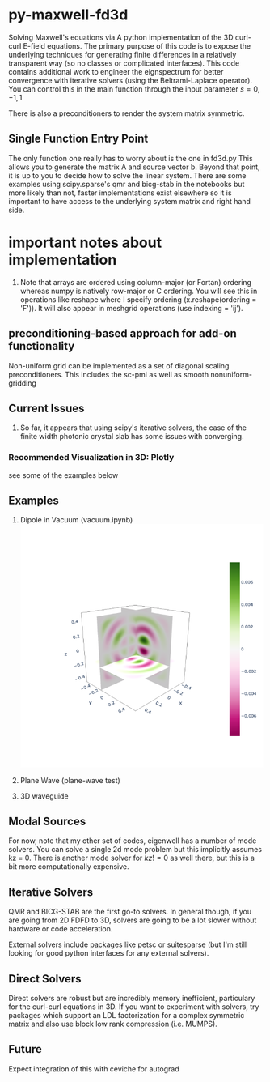 # py-maxwell-fd3d
Solving Maxwell's equations via A python implementation of the 3D curl-curl E-field equations. The primary purpose of this code is to expose the underlying techniques for generating finite differences in a relatively transparent way (so no classes or complicated interfaces). This code contains additional work to engineer the eignspectrum for better convergence with iterative solvers (using the Beltrami-Laplace operator). You can control this in the main function through the input parameter $s = {0,-1,1}$

There is also a preconditioners to render the system matrix symmetric.

## Single Function Entry Point
The only function one really has to worry about is the one in fd3d.py This allows you to generate the matrix A and source vector b. Beyond that point, it is up to you to decide how to solve the linear system. There are some examples using scipy.sparse's qmr and bicg-stab in the notebooks but more likely than not, faster implementations exist elsewhere so it is important to have access to the underlying system matrix and right hand side. 

# important notes about implementation
1. Note that arrays are ordered using column-major (or Fortan) ordering whereas numpy is natively row-major or C ordering. You will see this in operations like reshape where I specify ordering (x.reshape(ordering = 'F')). It will also appear in meshgrid operations (use indexing = 'ij'). 

## preconditioning-based approach for add-on functionality
Non-uniform grid can be implemented as a set of diagonal scaling preconditioners. This includes the sc-pml as well as smooth nonuniform-gridding

## Current Issues
1. So far, it appears that using scipy's iterative solvers, the case of the finite width photonic crystal slab has some issues with converging.

### Recommended Visualization in 3D: Plotly
see some of the examples below

## Examples

1. Dipole in Vacuum (vacuum.ipynb)
![Alt text](./img/vacuum_slices.png?raw=true "Title")

2. Plane Wave (plane-wave test)


3. 3D waveguide

## Modal Sources
For now, note that my other set of codes, eigenwell has a number of mode solvers. You can solve a single 2d mode problem but this implicitly assumes kz = 0. There is another mode solver for $kz!=0$ as well there, but this is a bit more computationally expensive.

## Iterative Solvers
QMR and BICG-STAB are the first go-to solvers. In general though, if you are going from 2D FDFD to 3D, solvers are going to be a lot slower without hardware or code acceleration.

External solvers include packages like petsc or suitesparse (but I'm still looking for good python interfaces for any external solvers).

## Direct Solvers
Direct solvers are robust but are incredibly memory inefficient, particulary for the curl-curl equations in 3D. If you want to experiment with solvers, try packages which support an LDL factorization for a complex symmetric matrix and also use block low rank compression (i.e. MUMPS).


## Future
Expect integration of this with ceviche for autograd
